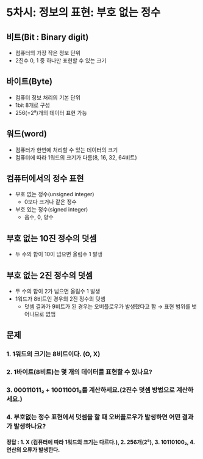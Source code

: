 # 5차시: 정보의 표현: 부호 없는 정수

## 비트(Bit : Binary digit)
- 컴퓨터의 가장 작은 정보 단위
- 2진수 0, 1 중 하나만 표현할 수 있는 크기

## 바이트(Byte)
- 컴퓨터 정보 처리의 기본 단위
- 1bit 8개로 구성
- 256(=2⁸)개의 데이터 표현 가능

## 워드(word)
- 컴퓨터가 한번에 처리할 수 있는 데이터의 크기
- 컴퓨터에 따라 1워드의 크기가 다름(8, 16, 32, 64비트)

## 컴퓨터에서의 정수 표현
- 부호 없는 정수(unsigned integer)
  - 0보다 크거나 같은 정수
- 부호 있는 정수(signed integer)
  - 음수, 0, 양수

## 부호 없는 10진 정수의 덧셈
- 두 수의 합이 10이 넘으면 올림수 1 발생

## 부호 없는 2진 정수의 덧셈
- 두 수의 합이 2가 넘으면 올림수 1 발생
- 1워드가 8비트인 경우의 2진 정수의 덧셈
  - 덧셈 결과가 9비트가 된 경우는 오버플로우가 발생했다고 함 → 표현 범위를 벗어나므로 없앰

## 문제
### 1. 1워드의 크기는 8비트이다. (O, X)
### 2. 1바이트(8비트)는 몇 개의 데이터를 표현할 수 있나요?
### 3. 00011011₂ + 10011001₂를 계산하세요.(2진수 덧셈 방법으로 계산하세요.)
### 4. 부호없는 정수 표현에서 덧셈을 할 때 오버플로우가 발생하면 어떤 결과가 발생하나요?

#### 정답 : 1. X (컴퓨터에 따라 1워드의 크기는 다르다.), 2. 256개(2⁸), 3. 10110100₂, 4. 연산의 오류가 발생한다.
